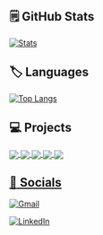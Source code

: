 ## :spiral_notepad: GitHub Stats

[![Stats](https://github-readme-stats.vercel.app/api?username=BogdanOtava&theme=merko&hide_title=True&show_icons=True&include_all_commits=True&count_private=False)](https://github.com/BogdanOtava)

## :label: Languages

[![Top Langs](https://github-readme-stats.vercel.app/api/top-langs/?username=BogdanOtava&layout=default&theme=merko&hide_title=True&langs_count=10&hide=Makefile)](https://github.com/BogdanOtava)

## :computer: Projects

<a href="https://github.com/BogdanOtava/Twitter-Scraping">
  <img align="center" src="https://github-readme-stats.vercel.app/api/pin/?username=BogdanOtava&repo=Twitter-Scraping&theme=merko" />
</a>
<a href="https://github.com/BogdanOtava/GUI-Currency-Converter">
  <img align="center" src="https://github-readme-stats.vercel.app/api/pin/?username=BogdanOtava&repo=GUI-Currency-Converter&theme=merko" />
</a>
<a href="https://github.com/BogdanOtava/HLTV-Scraper">
  <img align="center" src="https://github-readme-stats.vercel.app/api/pin/?username=BogdanOtava&repo=HLTV-Scraper&theme=merko" />
</a>
<a href="https://github.com/BogdanOtava/Steam-Scraper">
  <img align="center" src="https://github-readme-stats.vercel.app/api/pin/?username=BogdanOtava&repo=Steam-Scraper&theme=merko" />
</a>
<a href="https://github.com/BogdanOtava/Netflix-Report">
  <img align="center" src="https://github-readme-stats.vercel.app/api/pin/?username=BogdanOtava&repo=Netflix-Report&theme=merko" />

## :email: Socials

[![Gmail](https://img.shields.io/badge/Gmail-D14836?style=for-the-badge&logo=gmail&logoColor=white)](mailto:bogdanotava097@gmail.com)

[![LinkedIn](https://img.shields.io/badge/linkedin-%230077B5.svg?style=for-the-badge&logo=linkedin&logoColor=white)](https://www.linkedin.com/in/bogdan-otav%C4%83-26087b23b/)
